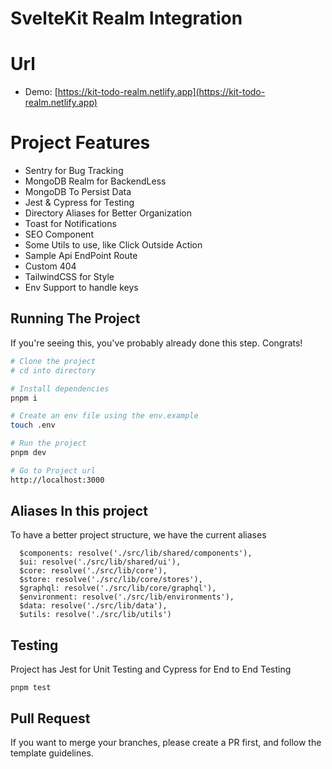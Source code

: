 # SvelteKit Realm Integration

# Url
- Demo: [https://kit-todo-realm.netlify.app](https://kit-todo-realm.netlify.app)

# Project Features
- Sentry for Bug Tracking
- MongoDB Realm for BackendLess
- MongoDB To Persist Data
- Jest & Cypress for Testing
- Directory Aliases for Better Organization
- Toast for Notifications
- SEO Component
- Some Utils to use, like Click Outside Action
- Sample Api EndPoint Route
- Custom 404
- TailwindCSS for Style
- Env Support to handle keys

## Running The Project

If you're seeing this, you've probably already done this step. Congrats!

```bash
# Clone the project
# cd into directory

# Install dependencies
pnpm i

# Create an env file using the env.example
touch .env

# Run the project
pnpm dev

# Go to Project url
http://localhost:3000
```

## Aliases In this project

To have a better project structure, we have the current aliases

```
  $components: resolve('./src/lib/shared/components'),
  $ui: resolve('./src/lib/shared/ui'),
  $core: resolve('./src/lib/core'),
  $store: resolve('./src/lib/core/stores'),
  $graphql: resolve('./src/lib/core/graphql'),
  $environment: resolve('./src/lib/environments'),
  $data: resolve('./src/lib/data'),
  $utils: resolve('./src/lib/utils')
```

## Testing

Project has Jest for Unit Testing and Cypress for End to End Testing

```
pnpm test
```

## Pull Request

If you want to merge your branches, please create a PR first, and follow the template guidelines.
